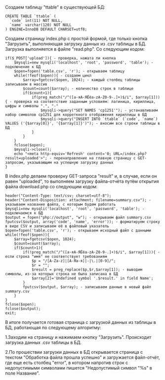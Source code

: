 Создаем таблицу "ttable" в существующей БД:

```
CREATE TABLE `ttable` (
  `code` int(11) NOT NULL,
  `name` varchar(120) NOT NULL
) ENGINE=InnoDB DEFAULT CHARSET=utf8;

```
Создаем страницу index.php с простой формой, где только кнопка "Загрузить", выполняющая загрузку данных из .csv таблицы в БД. Загрузка выполняется в файле "read.php". Со следующим кодом:

```
if($_POST['upload']){ - проверка, нажата ли кнопка
    $mysqli=new mysqli('localhost', 'root', 'password', 'table'); - подключение к БД
    $open=fopen('table.csv', 'r'); - открываем таблицу
    while(!feof($open)){ - создаем цикл 
        $array=fgetcsv($open, 1024); - каждый столбец таблицы записываем в массив
        $count=count($array); - количество строк в таблице
        if($count>1){
            if(preg_match("/^([а-яА-ЯЁёa-zA-Z0-9-.]+)$/i", $array[1])){ - проверка на соответствие заданным условиям: латиница, кириллица, цифры и символы ".", "-"
                $mysqli->query("SET NAMES 'cp1251'"); - устанавливаем набор символов cp1251 для корреткного отображения кириллицы в БД
                $mysqli->query("INSERT INTO `ttable` (`code`, `name`) VALUES ('{$array[0]}', '{$array[1]}')"); - вносим все строки таблицы в БД
            }
        }
    }
    fclose($open);
    $mysqli->close();
    echo "<meta http-equiv='Refresh' content='0; URL=/index.php?result=uploaded'>"; - перенаправление на главную страницу с GET-запросом, указывающим на успешную загрузку данных
}

```
В index.php делаем проверку GET-запроса "result" и, в случае, если он равен "uploaded", то выполняем загрузку файла-отчёта путём открытия файла download.php со следующим кодом:

    header("Content-Type: text/csv; charset=utf-8");
	header("Content-Disposition: attachment; filename=summary.csv"); - указываем название файла, с которым будем работать
    $mysqli=new mysqli('localhost', 'root', 'password', 'table'); - подключаемся к БД
	$output = fopen("php://output", "w"); - открываем файл summary.csv
	fputcsv($output, array('code', 'name', 'error')); - форматируем строку в виде CSV и записываем её в файловый указатель
    $open=fopen('table.csv', 'r'); - открываем исходный файл с данными
    while(!feof($open)){
        $array=fgetcsv($open, 1024);
        $count=count($array);
        if($count>1){
            if(!preg_match("/^([а-яА-ЯЁёa-zA-Z0-9-.]+)$/i", $array[1])){ - если строка "имя" не соответствует требованиям
                $p = "/[A-Za-z]|[А-Яа-я]|-|\.|[0-9]/"; 
                $r = ""; 
                $result = preg_replace($p,$r,$array[1]); - выводим символы, из-за которых строка не была записана в БД
                $array[2]='Undefined symbol '.$result.' in field Name'; 
            }
            fputcsv($output, $array); - записываем данные в новый файл summary.csv
        }
    }
    fclose($open);
 	fclose($output);
    exit;
В итоге получается готовая страница с загрузкой данных из таблицы в БД, работающая по следующему алгоритму:

1.Заходим на страницу и нажимаем кнопку "Загрузить". Происходит загрузка данных .csv таблицы в БД.

2.По прошествии загрузки данных в БД открывается страница с текстом "Обработка файла прошла успешно" и загружается файл-отчёт, где еще есть столбец "error", в котором напротив строк с недопустимыми символами пишется "Недопустимый символ "%s" в поле Название".
